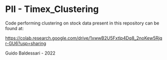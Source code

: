 # PII - Timex_Clustering

Code performing clustering on stock data present in this repository can be found at: 

https://colab.research.google.com/drive/1xwwB2U5Fxtlp4Dq8_2noKew5Rjqr-GU6?usp=sharing

Guido Baldessari - 2022
